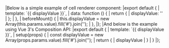 <framework-specific-section frameworks="vue">
|Below is a simple example of cell renderer component:
</framework-specific-section>

<framework-specific-section frameworks="vue">
<snippet transform={false}>
|export default {
|    template: `<span>{{ displayValue }}</span>`,
|    data: function () {
|        return {
|            displayValue: ''
|        };
|    },
|    beforeMount() {
|        this.displayValue = new Array(this.params.value).fill('#').join('');
|    },
|};
</snippet>
</framework-specific-section>

<framework-specific-section frameworks="vue">
|And below is the example using Vue 3's Composition API:
</framework-specific-section>

<framework-specific-section frameworks="vue">
<snippet transform={false}>
|export default {
|    template: `<span>{{ displayValue }}</span>`,
|    setup(props) {
|        const displayValue = new Array(props.params.value).fill('#').join('');
|        return {
|            displayValue
|        }
|    }
|};
</snippet>
</framework-specific-section>